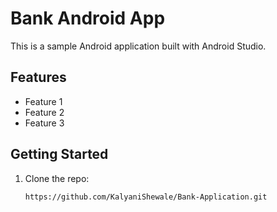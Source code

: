 # Bank Android App

This is a sample Android application built with Android Studio.

## Features
- Feature 1
- Feature 2
- Feature 3

## Getting Started
1. Clone the repo:
   ```bash
   https://github.com/KalyaniShewale/Bank-Application.git
